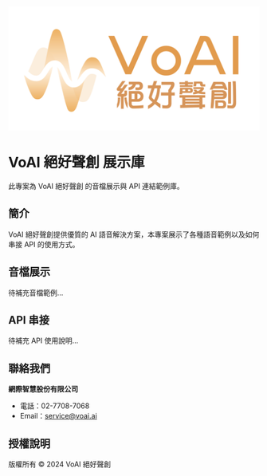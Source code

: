 ![VoAI Logo](assets/VoAI-logo.jpg)

# VoAI 絕好聲創 展示庫

此專案為 VoAI 絕好聲創 的音檔展示與 API 連結範例庫。

## 簡介

VoAI 絕好聲創提供優質的 AI 語音解決方案，本專案展示了各種語音範例以及如何串接 API 的使用方式。

## 音檔展示

待補充音檔範例...

## API 串接

待補充 API 使用說明...

## 聯絡我們

**網際智慧股份有限公司**
- 電話：02-7708-7068
- Email：service@voai.ai

## 授權說明

版權所有 © 2024 VoAI 絕好聲創